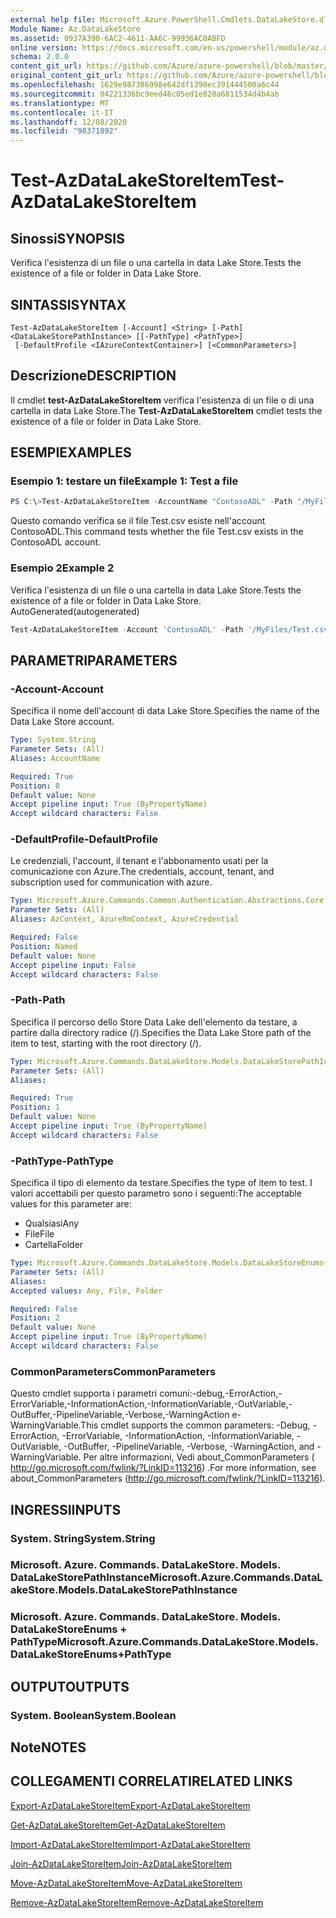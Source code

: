 ```yaml
---
external help file: Microsoft.Azure.PowerShell.Cmdlets.DataLakeStore.dll-Help.xml
Module Name: Az.DataLakeStore
ms.assetid: 0937A390-6AC2-4611-AA6C-99936AC0ABFD
online version: https://docs.microsoft.com/en-us/powershell/module/az.datalakestore/test-azdatalakestoreitem
schema: 2.0.0
content_git_url: https://github.com/Azure/azure-powershell/blob/master/src/DataLakeStore/DataLakeStore/help/Test-AzDataLakeStoreItem.md
original_content_git_url: https://github.com/Azure/azure-powershell/blob/master/src/DataLakeStore/DataLakeStore/help/Test-AzDataLakeStoreItem.md
ms.openlocfilehash: 1629e987386998e642df1390ec391444500a6c44
ms.sourcegitcommit: 04221336bc9eed46c05ed1e828a6811534d4b4ab
ms.translationtype: MT
ms.contentlocale: it-IT
ms.lasthandoff: 12/08/2020
ms.locfileid: "98371892"
---
```

# <span data-ttu-id="68c89-101">Test-AzDataLakeStoreItem</span><span class="sxs-lookup"><span data-stu-id="68c89-101">Test-AzDataLakeStoreItem</span></span>

## <span data-ttu-id="68c89-102">Sinossi</span><span class="sxs-lookup"><span data-stu-id="68c89-102">SYNOPSIS</span></span>
<span data-ttu-id="68c89-103">Verifica l'esistenza di un file o una cartella in data Lake Store.</span><span class="sxs-lookup"><span data-stu-id="68c89-103">Tests the existence of a file or folder in Data Lake Store.</span></span>

## <span data-ttu-id="68c89-104">SINTASSI</span><span class="sxs-lookup"><span data-stu-id="68c89-104">SYNTAX</span></span>

```
Test-AzDataLakeStoreItem [-Account] <String> [-Path] <DataLakeStorePathInstance> [[-PathType] <PathType>]
 [-DefaultProfile <IAzureContextContainer>] [<CommonParameters>]
```

## <span data-ttu-id="68c89-105">Descrizione</span><span class="sxs-lookup"><span data-stu-id="68c89-105">DESCRIPTION</span></span>
<span data-ttu-id="68c89-106">Il cmdlet **test-AzDataLakeStoreItem** verifica l'esistenza di un file o di una cartella in data Lake Store.</span><span class="sxs-lookup"><span data-stu-id="68c89-106">The **Test-AzDataLakeStoreItem** cmdlet tests the existence of a file or folder in Data Lake Store.</span></span>

## <span data-ttu-id="68c89-107">ESEMPI</span><span class="sxs-lookup"><span data-stu-id="68c89-107">EXAMPLES</span></span>

### <span data-ttu-id="68c89-108">Esempio 1: testare un file</span><span class="sxs-lookup"><span data-stu-id="68c89-108">Example 1: Test a file</span></span>
```powershell
PS C:\>Test-AzDataLakeStoreItem -AccountName "ContosoADL" -Path "/MyFiles/Test.csv"
```

<span data-ttu-id="68c89-109">Questo comando verifica se il file Test.csv esiste nell'account ContosoADL.</span><span class="sxs-lookup"><span data-stu-id="68c89-109">This command tests whether the file Test.csv exists in the ContosoADL account.</span></span>

### <span data-ttu-id="68c89-110">Esempio 2</span><span class="sxs-lookup"><span data-stu-id="68c89-110">Example 2</span></span>

<span data-ttu-id="68c89-111">Verifica l'esistenza di un file o una cartella in data Lake Store.</span><span class="sxs-lookup"><span data-stu-id="68c89-111">Tests the existence of a file or folder in Data Lake Store.</span></span> <span data-ttu-id="68c89-112">AutoGenerated</span><span class="sxs-lookup"><span data-stu-id="68c89-112">(autogenerated)</span></span>

<!-- Aladdin Generated Example -->
```powershell
Test-AzDataLakeStoreItem -Account 'ContosoADL' -Path '/MyFiles/Test.csv' -PathType Any
```

## <span data-ttu-id="68c89-113">PARAMETRI</span><span class="sxs-lookup"><span data-stu-id="68c89-113">PARAMETERS</span></span>

### <span data-ttu-id="68c89-114">-Account</span><span class="sxs-lookup"><span data-stu-id="68c89-114">-Account</span></span>
<span data-ttu-id="68c89-115">Specifica il nome dell'account di data Lake Store.</span><span class="sxs-lookup"><span data-stu-id="68c89-115">Specifies the name of the Data Lake Store account.</span></span>

```yaml
Type: System.String
Parameter Sets: (All)
Aliases: AccountName

Required: True
Position: 0
Default value: None
Accept pipeline input: True (ByPropertyName)
Accept wildcard characters: False
```

### <span data-ttu-id="68c89-116">-DefaultProfile</span><span class="sxs-lookup"><span data-stu-id="68c89-116">-DefaultProfile</span></span>
<span data-ttu-id="68c89-117">Le credenziali, l'account, il tenant e l'abbonamento usati per la comunicazione con Azure.</span><span class="sxs-lookup"><span data-stu-id="68c89-117">The credentials, account, tenant, and subscription used for communication with azure.</span></span>

```yaml
Type: Microsoft.Azure.Commands.Common.Authentication.Abstractions.Core.IAzureContextContainer
Parameter Sets: (All)
Aliases: AzContext, AzureRmContext, AzureCredential

Required: False
Position: Named
Default value: None
Accept pipeline input: False
Accept wildcard characters: False
```

### <span data-ttu-id="68c89-118">-Path</span><span class="sxs-lookup"><span data-stu-id="68c89-118">-Path</span></span>
<span data-ttu-id="68c89-119">Specifica il percorso dello Store Data Lake dell'elemento da testare, a partire dalla directory radice (/).</span><span class="sxs-lookup"><span data-stu-id="68c89-119">Specifies the Data Lake Store path of the item to test, starting with the root directory (/).</span></span>

```yaml
Type: Microsoft.Azure.Commands.DataLakeStore.Models.DataLakeStorePathInstance
Parameter Sets: (All)
Aliases:

Required: True
Position: 1
Default value: None
Accept pipeline input: True (ByPropertyName)
Accept wildcard characters: False
```

### <span data-ttu-id="68c89-120">-PathType</span><span class="sxs-lookup"><span data-stu-id="68c89-120">-PathType</span></span>
<span data-ttu-id="68c89-121">Specifica il tipo di elemento da testare.</span><span class="sxs-lookup"><span data-stu-id="68c89-121">Specifies the type of item to test.</span></span>
<span data-ttu-id="68c89-122">I valori accettabili per questo parametro sono i seguenti:</span><span class="sxs-lookup"><span data-stu-id="68c89-122">The acceptable values for this parameter are:</span></span>
- <span data-ttu-id="68c89-123">Qualsiasi</span><span class="sxs-lookup"><span data-stu-id="68c89-123">Any</span></span> 
- <span data-ttu-id="68c89-124">File</span><span class="sxs-lookup"><span data-stu-id="68c89-124">File</span></span> 
- <span data-ttu-id="68c89-125">Cartella</span><span class="sxs-lookup"><span data-stu-id="68c89-125">Folder</span></span>

```yaml
Type: Microsoft.Azure.Commands.DataLakeStore.Models.DataLakeStoreEnums+PathType
Parameter Sets: (All)
Aliases:
Accepted values: Any, File, Folder

Required: False
Position: 2
Default value: None
Accept pipeline input: True (ByPropertyName)
Accept wildcard characters: False
```

### <span data-ttu-id="68c89-126">CommonParameters</span><span class="sxs-lookup"><span data-stu-id="68c89-126">CommonParameters</span></span>
<span data-ttu-id="68c89-127">Questo cmdlet supporta i parametri comuni:-debug,-ErrorAction,-ErrorVariable,-InformationAction,-InformationVariable,-OutVariable,-OutBuffer,-PipelineVariable,-Verbose,-WarningAction e-WarningVariable.</span><span class="sxs-lookup"><span data-stu-id="68c89-127">This cmdlet supports the common parameters: -Debug, -ErrorAction, -ErrorVariable, -InformationAction, -InformationVariable, -OutVariable, -OutBuffer, -PipelineVariable, -Verbose, -WarningAction, and -WarningVariable.</span></span> <span data-ttu-id="68c89-128">Per altre informazioni, Vedi about_CommonParameters ( http://go.microsoft.com/fwlink/?LinkID=113216) .</span><span class="sxs-lookup"><span data-stu-id="68c89-128">For more information, see about_CommonParameters (http://go.microsoft.com/fwlink/?LinkID=113216).</span></span>

## <span data-ttu-id="68c89-129">INGRESSI</span><span class="sxs-lookup"><span data-stu-id="68c89-129">INPUTS</span></span>

### <span data-ttu-id="68c89-130">System. String</span><span class="sxs-lookup"><span data-stu-id="68c89-130">System.String</span></span>

### <span data-ttu-id="68c89-131">Microsoft. Azure. Commands. DataLakeStore. Models. DataLakeStorePathInstance</span><span class="sxs-lookup"><span data-stu-id="68c89-131">Microsoft.Azure.Commands.DataLakeStore.Models.DataLakeStorePathInstance</span></span>

### <span data-ttu-id="68c89-132">Microsoft. Azure. Commands. DataLakeStore. Models. DataLakeStoreEnums + PathType</span><span class="sxs-lookup"><span data-stu-id="68c89-132">Microsoft.Azure.Commands.DataLakeStore.Models.DataLakeStoreEnums+PathType</span></span>

## <span data-ttu-id="68c89-133">OUTPUT</span><span class="sxs-lookup"><span data-stu-id="68c89-133">OUTPUTS</span></span>

### <span data-ttu-id="68c89-134">System. Boolean</span><span class="sxs-lookup"><span data-stu-id="68c89-134">System.Boolean</span></span>

## <span data-ttu-id="68c89-135">Note</span><span class="sxs-lookup"><span data-stu-id="68c89-135">NOTES</span></span>

## <span data-ttu-id="68c89-136">COLLEGAMENTI CORRELATI</span><span class="sxs-lookup"><span data-stu-id="68c89-136">RELATED LINKS</span></span>

[<span data-ttu-id="68c89-137">Export-AzDataLakeStoreItem</span><span class="sxs-lookup"><span data-stu-id="68c89-137">Export-AzDataLakeStoreItem</span></span>](./Export-AzDataLakeStoreItem.md)

[<span data-ttu-id="68c89-138">Get-AzDataLakeStoreItem</span><span class="sxs-lookup"><span data-stu-id="68c89-138">Get-AzDataLakeStoreItem</span></span>](./Get-AzDataLakeStoreItem.md)

[<span data-ttu-id="68c89-139">Import-AzDataLakeStoreItem</span><span class="sxs-lookup"><span data-stu-id="68c89-139">Import-AzDataLakeStoreItem</span></span>](./Import-AzDataLakeStoreItem.md)

[<span data-ttu-id="68c89-140">Join-AzDataLakeStoreItem</span><span class="sxs-lookup"><span data-stu-id="68c89-140">Join-AzDataLakeStoreItem</span></span>](./Join-AzDataLakeStoreItem.md)

[<span data-ttu-id="68c89-141">Move-AzDataLakeStoreItem</span><span class="sxs-lookup"><span data-stu-id="68c89-141">Move-AzDataLakeStoreItem</span></span>](./Move-AzDataLakeStoreItem.md)

[<span data-ttu-id="68c89-142">Remove-AzDataLakeStoreItem</span><span class="sxs-lookup"><span data-stu-id="68c89-142">Remove-AzDataLakeStoreItem</span></span>](./Remove-AzDataLakeStoreItem.md)


